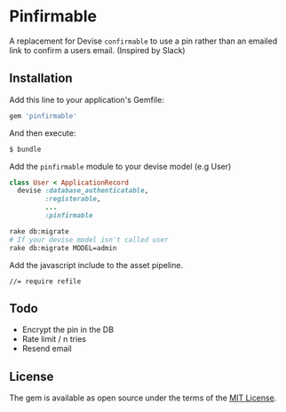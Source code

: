 # Pinfirmable
A replacement for Devise `confirmable` to use a pin rather than an emailed link to confirm a users email. (Inspired by Slack)

## Installation
Add this line to your application's Gemfile:

```ruby
gem 'pinfirmable'
```
And then execute:
```bash
$ bundle
```
Add the `pinfirmable` module to your devise model (e.g User)
```ruby
class User < ApplicationRecord
  devise :database_authenticatable,
         :registerable,
         ...
         :pinfirmable
```
```bash
rake db:migrate
# If your devise model isn't called user
rake db:migrate MODEL=admin
```
Add the javascript include to the asset pipeline.
```
//= require refile
```

## Todo
 - Encrypt the pin in the DB
 - Rate limit / n tries
 - Resend email

## License
The gem is available as open source under the terms of the [MIT License](http://opensource.org/licenses/MIT).
